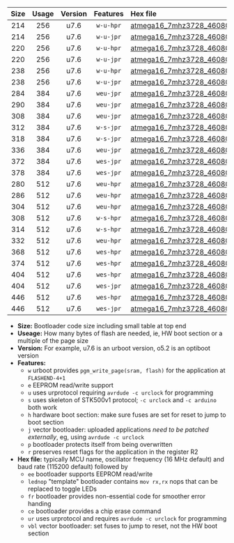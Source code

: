 |Size|Usage|Version|Features|Hex file|
|:-:|:-:|:-:|:-:|:--|
|214|256|u7.6|`w-u-hpr`|[atmega16_7mhz3728_460800bps_ur.hex](https://raw.githubusercontent.com/stefanrueger/urboot/main/atmega16_7mhz3728_460800bps_ur.hex)|
|214|256|u7.6|`w-u-jpr`|[atmega16_7mhz3728_460800bps_ur_vbl.hex](https://raw.githubusercontent.com/stefanrueger/urboot/main/atmega16_7mhz3728_460800bps_ur_vbl.hex)|
|220|256|u7.6|`w-u-hpr`|[atmega16_7mhz3728_460800bps_lednop_ur.hex](https://raw.githubusercontent.com/stefanrueger/urboot/main/atmega16_7mhz3728_460800bps_lednop_ur.hex)|
|220|256|u7.6|`w-u-jpr`|[atmega16_7mhz3728_460800bps_lednop_ur_vbl.hex](https://raw.githubusercontent.com/stefanrueger/urboot/main/atmega16_7mhz3728_460800bps_lednop_ur_vbl.hex)|
|238|256|u7.6|`w-u-hpr`|[atmega16_7mhz3728_460800bps_lednop_fr_ur.hex](https://raw.githubusercontent.com/stefanrueger/urboot/main/atmega16_7mhz3728_460800bps_lednop_fr_ur.hex)|
|238|256|u7.6|`w-u-jpr`|[atmega16_7mhz3728_460800bps_lednop_fr_ur_vbl.hex](https://raw.githubusercontent.com/stefanrueger/urboot/main/atmega16_7mhz3728_460800bps_lednop_fr_ur_vbl.hex)|
|284|384|u7.6|`weu-jpr`|[atmega16_7mhz3728_460800bps_ee_ur_vbl.hex](https://raw.githubusercontent.com/stefanrueger/urboot/main/atmega16_7mhz3728_460800bps_ee_ur_vbl.hex)|
|290|384|u7.6|`weu-jpr`|[atmega16_7mhz3728_460800bps_ee_lednop_ur_vbl.hex](https://raw.githubusercontent.com/stefanrueger/urboot/main/atmega16_7mhz3728_460800bps_ee_lednop_ur_vbl.hex)|
|308|384|u7.6|`weu-jpr`|[atmega16_7mhz3728_460800bps_ee_lednop_fr_ur_vbl.hex](https://raw.githubusercontent.com/stefanrueger/urboot/main/atmega16_7mhz3728_460800bps_ee_lednop_fr_ur_vbl.hex)|
|312|384|u7.6|`w-s-jpr`|[atmega16_7mhz3728_460800bps_vbl.hex](https://raw.githubusercontent.com/stefanrueger/urboot/main/atmega16_7mhz3728_460800bps_vbl.hex)|
|318|384|u7.6|`w-s-jpr`|[atmega16_7mhz3728_460800bps_lednop_vbl.hex](https://raw.githubusercontent.com/stefanrueger/urboot/main/atmega16_7mhz3728_460800bps_lednop_vbl.hex)|
|336|384|u7.6|`weu-jpr`|[atmega16_7mhz3728_460800bps_ee_lednop_fr_ce_ur_vbl.hex](https://raw.githubusercontent.com/stefanrueger/urboot/main/atmega16_7mhz3728_460800bps_ee_lednop_fr_ce_ur_vbl.hex)|
|372|384|u7.6|`wes-jpr`|[atmega16_7mhz3728_460800bps_ee_vbl.hex](https://raw.githubusercontent.com/stefanrueger/urboot/main/atmega16_7mhz3728_460800bps_ee_vbl.hex)|
|378|384|u7.6|`wes-jpr`|[atmega16_7mhz3728_460800bps_ee_lednop_vbl.hex](https://raw.githubusercontent.com/stefanrueger/urboot/main/atmega16_7mhz3728_460800bps_ee_lednop_vbl.hex)|
|280|512|u7.6|`weu-hpr`|[atmega16_7mhz3728_460800bps_ee_ur.hex](https://raw.githubusercontent.com/stefanrueger/urboot/main/atmega16_7mhz3728_460800bps_ee_ur.hex)|
|286|512|u7.6|`weu-hpr`|[atmega16_7mhz3728_460800bps_ee_lednop_ur.hex](https://raw.githubusercontent.com/stefanrueger/urboot/main/atmega16_7mhz3728_460800bps_ee_lednop_ur.hex)|
|304|512|u7.6|`weu-hpr`|[atmega16_7mhz3728_460800bps_ee_lednop_fr_ur.hex](https://raw.githubusercontent.com/stefanrueger/urboot/main/atmega16_7mhz3728_460800bps_ee_lednop_fr_ur.hex)|
|308|512|u7.6|`w-s-hpr`|[atmega16_7mhz3728_460800bps.hex](https://raw.githubusercontent.com/stefanrueger/urboot/main/atmega16_7mhz3728_460800bps.hex)|
|314|512|u7.6|`w-s-hpr`|[atmega16_7mhz3728_460800bps_lednop.hex](https://raw.githubusercontent.com/stefanrueger/urboot/main/atmega16_7mhz3728_460800bps_lednop.hex)|
|332|512|u7.6|`weu-hpr`|[atmega16_7mhz3728_460800bps_ee_lednop_fr_ce_ur.hex](https://raw.githubusercontent.com/stefanrueger/urboot/main/atmega16_7mhz3728_460800bps_ee_lednop_fr_ce_ur.hex)|
|368|512|u7.6|`wes-hpr`|[atmega16_7mhz3728_460800bps_ee.hex](https://raw.githubusercontent.com/stefanrueger/urboot/main/atmega16_7mhz3728_460800bps_ee.hex)|
|374|512|u7.6|`wes-hpr`|[atmega16_7mhz3728_460800bps_ee_lednop.hex](https://raw.githubusercontent.com/stefanrueger/urboot/main/atmega16_7mhz3728_460800bps_ee_lednop.hex)|
|404|512|u7.6|`wes-hpr`|[atmega16_7mhz3728_460800bps_ee_lednop_fr.hex](https://raw.githubusercontent.com/stefanrueger/urboot/main/atmega16_7mhz3728_460800bps_ee_lednop_fr.hex)|
|404|512|u7.6|`wes-jpr`|[atmega16_7mhz3728_460800bps_ee_lednop_fr_vbl.hex](https://raw.githubusercontent.com/stefanrueger/urboot/main/atmega16_7mhz3728_460800bps_ee_lednop_fr_vbl.hex)|
|446|512|u7.6|`wes-hpr`|[atmega16_7mhz3728_460800bps_ee_lednop_fr_ce.hex](https://raw.githubusercontent.com/stefanrueger/urboot/main/atmega16_7mhz3728_460800bps_ee_lednop_fr_ce.hex)|
|446|512|u7.6|`wes-jpr`|[atmega16_7mhz3728_460800bps_ee_lednop_fr_ce_vbl.hex](https://raw.githubusercontent.com/stefanrueger/urboot/main/atmega16_7mhz3728_460800bps_ee_lednop_fr_ce_vbl.hex)|

- **Size:** Bootloader code size including small table at top end
- **Useage:** How many bytes of flash are needed, ie, HW boot section or a multiple of the page size
- **Version:** For example, u7.6 is an urboot version, o5.2 is an optiboot version
- **Features:**
  + `w` urboot provides `pgm_write_page(sram, flash)` for the application at `FLASHEND-4+1`
  + `e` EEPROM read/write support
  + `u` uses urprotocol requiring `avrdude -c urclock` for programming
  + `s` uses skeleton of STK500v1 protocol; `-c urclock` and `-c arduino` both work
  + `h` hardware boot section: make sure fuses are set for reset to jump to boot section
  + `j` vector bootloader: uploaded applications *need to be patched externally*, eg, using `avrdude -c urclock`
  + `p` bootloader protects itself from being overwritten
  + `r` preserves reset flags for the application in the register R2
- **Hex file:** typically MCU name, oscillator frequency (16 MHz default) and baud rate (115200 default) followed by
  + `ee` bootloader supports EEPROM read/write
  + `lednop` "template" bootloader contains `mov rx,rx` nops that can be replaced to toggle LEDs
  + `fr` bootloader provides non-essential code for smoother error handing
  + `ce` bootloader provides a chip erase command
  + `ur` uses urprotocol and requires `avrdude -c urclock` for programming
  + `vbl` vector bootloader: set fuses to jump to reset, not the HW boot section
